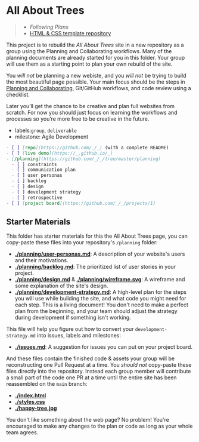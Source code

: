 # All About Trees

> - _Following Plans_
> - [HTML & CSS template repository](https://github.com/HackYourFutureBelgium/template-html-css)

This project is to rebuild the _All About Trees_ site in a new repository as a
group using the Planning and Collaborating workflows. Many of the planning
documents are already started for you in this folder. Your group will use them
as a starting point to plan your own rebuild of the site.

You _will not_ be planning a new webiste, and you _will not_ be trying to build
the most beautiful page possible. Your main focus should be the steps in
[Planning and Collaborating](https://home.hackyourfuture.be/students/planning-and-collaborating),
Git/GitHub workflows, and code review using a checklist.

Later you’ll get the chance to be creative and plan full websites from scratch.
For now you should just focus on learning the workflows and processes so you’re
more free to be creative in the future.

- labels:`group`, `deliverable`
- milestone: Agile Development

```markdown
- [ ] [repo](https://github.com/_/_) (with a complete README)
- [ ] [live demo](https://_.github.io/_)
- [/planning](https://github.com/_/_/tree/master/planning)
  - [ ] constraints
  - [ ] communication plan
  - [ ] user personas
  - [ ] backlog
  - [ ] design
  - [ ] development strategy
  - [ ] retrospective
- [ ] [project board](https://github.com/_/_/projects/1)
```

## Starter Materials

This folder has starter materials for this the All About Trees page, you can
copy-paste these files into your repository's `/planning` folder:

- **[./planning/user-personas.md](./planning/user-personas.md)**: A description
  of your website's users and their motivations.
- **[./planning/backlog.md](./planning/backlog.md)**: The prioritized list of
  user stories in your project.
- **[./planning/design.md](./planning/design.md)** &
  **[./planning/wireframe.svg](./planning/wireframe.svg)**: A wireframe and some
  explanation of the site's design.
- **[./planning/development-strategy.md](./planning/development-strategy.md)**:
  A high-level plan for the steps you will use while building the site, and what
  code you might need for each step. This is a living document! You don't need
  to make a perfect plan from the beginning, and your team should adjust the
  strategy during development if something isn't working.

This file will help you figure out how to convert your `development-strategy.md`
into issues, labels and milestones:

- **[./issues.md](./issues.md)**: A suggestion for issues you can put on your
  project board.

And these files contain the finished code & assets your group will be
reconstructing one Pull Request at a time. You _should not_ copy-paste these
files directly into the repository. Instead each group member will contribute a
small part of the code one PR at a time until the entire site has been
reassembled on the `main` branch:

- **[./index.html](./index.html)**
- **[./styles.css](./styles.css)**
- **[./happy-tree.jpg](./happy-tree.jpg)**

You don't like something about the web page? No problem! You're encouraged to
make any changes to the plan or code as long as your whole team agrees.
